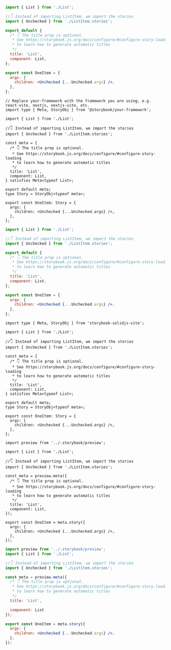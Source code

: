 ```jsx filename="List.stories.js|jsx" renderer="react" language="js" tabTitle="CSF 3"
import { List } from './List';

//👇 Instead of importing ListItem, we import the stories
import { Unchecked } from './ListItem.stories';

export default {
  /* 👇 The title prop is optional.
   * See https://storybook.js.org/docs/configure/#configure-story-loading
   * to learn how to generate automatic titles
   */
  title: 'List',
  component: List,
};

export const OneItem = {
  args: {
    children: <Unchecked {...Unchecked.args} />,
  },
};
```

```tsx filename="List.stories.ts|tsx" renderer="react" language="ts" tabTitle="CSF 3"
// Replace your-framework with the framework you are using, e.g. react-vite, nextjs, nextjs-vite, etc.
import type { Meta, StoryObj } from '@storybook/your-framework';

import { List } from './List';

//👇 Instead of importing ListItem, we import the stories
import { Unchecked } from './ListItem.stories';

const meta = {
  /* 👇 The title prop is optional.
   * See https://storybook.js.org/docs/configure/#configure-story-loading
   * to learn how to generate automatic titles
   */
  title: 'List',
  component: List,
} satisfies Meta<typeof List>;

export default meta;
type Story = StoryObj<typeof meta>;

export const OneItem: Story = {
  args: {
    children: <Unchecked {...Unchecked.args} />,
  },
};
```

```jsx filename="List.stories.js|jsx" renderer="solid" language="js"
import { List } from './List';

//👇 Instead of importing ListItem, we import the stories
import { Unchecked } from './ListItem.stories';

export default {
  /* 👇 The title prop is optional.
   * See https://storybook.js.org/docs/configure/#configure-story-loading
   * to learn how to generate automatic titles
   */
  title: 'List',
  component: List,
};

export const OneItem = {
  args: {
    children: <Unchecked {...Unchecked.args} />,
  },
};
```

```tsx filename="List.stories.ts|tsx" renderer="solid" language="ts"
import type { Meta, StoryObj } from 'storybook-solidjs-vite';

import { List } from './List';

//👇 Instead of importing ListItem, we import the stories
import { Unchecked } from './ListItem.stories';

const meta = {
  /* 👇 The title prop is optional.
   * See https://storybook.js.org/docs/configure/#configure-story-loading
   * to learn how to generate automatic titles
   */
  title: 'List',
  component: List,
} satisfies Meta<typeof List>;

export default meta;
type Story = StoryObj<typeof meta>;

export const OneItem: Story = {
  args: {
    children: <Unchecked {...Unchecked.args} />,
  },
};
```

```tsx filename="List.stories.ts|tsx" renderer="react" language="ts" tabTitle="CSF Next 🧪"
import preview from '../.storybook/preview';

import { List } from './List';

//👇 Instead of importing ListItem, we import the stories
import { Unchecked } from './ListItem.stories';

const meta = preview.meta({
  /* 👇 The title prop is optional.
   * See https://storybook.js.org/docs/configure/#configure-story-loading
   * to learn how to generate automatic titles
   */
  title: 'List',
  component: List,
});

export const OneItem = meta.story({
  args: {
    children: <Unchecked {...Unchecked.args} />,
  },
});
```

<!-- JS snippets still needed while providing both CSF 3 & Next -->

```jsx filename="List.stories.js|jsx" renderer="react" language="js" tabTitle="CSF Next 🧪"
import preview from '../.storybook/preview';
import { List } from './List';

//👇 Instead of importing ListItem, we import the stories
import { Unchecked } from './ListItem.stories';

const meta = preview.meta({
  /* 👇 The title prop is optional.
   * See https://storybook.js.org/docs/configure/#configure-story-loading
   * to learn how to generate automatic titles
   */
  title: 'List',

  component: List
});

export const OneItem = meta.story({
  args: {
    children: <Unchecked {...Unchecked.args} />,
  },
});
```
